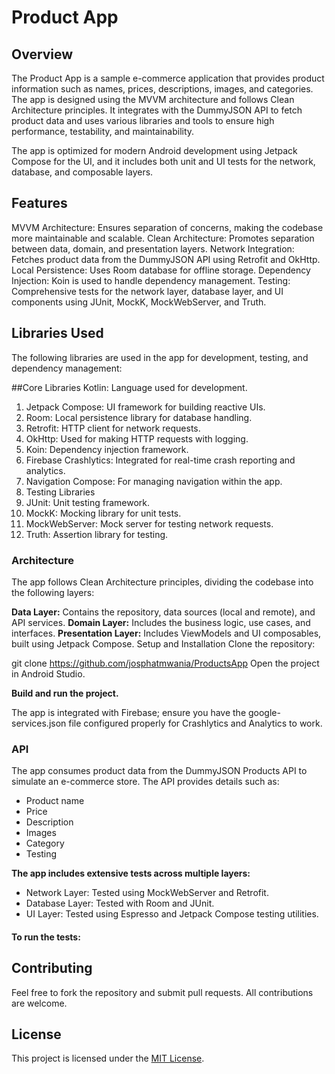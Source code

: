 # Product App
## Overview
The Product App is a sample e-commerce application that provides product information such as names, prices, descriptions, images, and categories. The app is designed using the MVVM architecture and follows Clean Architecture principles. It integrates with the DummyJSON API to fetch product data and uses various libraries and tools to ensure high performance, testability, and maintainability.

The app is optimized for modern Android development using Jetpack Compose for the UI, and it includes both unit and UI tests for the network, database, and composable layers.

## Features
MVVM Architecture: Ensures separation of concerns, making the codebase more maintainable and scalable.
Clean Architecture: Promotes separation between data, domain, and presentation layers.
Network Integration: Fetches product data from the DummyJSON API using Retrofit and OkHttp.
Local Persistence: Uses Room database for offline storage.
Dependency Injection: Koin is used to handle dependency management.
Testing: Comprehensive tests for the network layer, database layer, and UI components using JUnit, MockK, MockWebServer, and Truth.
## Libraries Used
The following libraries are used in the app for development, testing, and dependency management:

##Core Libraries
Kotlin: Language used for development. 
1. Jetpack Compose: UI framework for building reactive UIs.
2. Room: Local persistence library for database handling. 
3. Retrofit: HTTP client for network requests. 
4. OkHttp: Used for making HTTP requests with logging. 
5. Koin: Dependency injection framework. 
6. Firebase Crashlytics: Integrated for real-time crash reporting and analytics. 
7. Navigation Compose: For managing navigation within the app. 
8. Testing Libraries 
9. JUnit: Unit testing framework. 
10. MockK: Mocking library for unit tests. 
11. MockWebServer: Mock server for testing network requests. 
12. Truth: Assertion library for testing.

### Architecture
The app follows Clean Architecture principles, dividing the codebase into the following layers:

**Data Layer:**  Contains the repository, data sources (local and remote), and API services.
**Domain Layer:** Includes the business logic, use cases, and interfaces.
**Presentation Layer:** Includes ViewModels and UI composables, built using Jetpack Compose.
Setup and Installation
Clone the repository:

git clone <https://github.com/josphatmwania/ProductsApp>
Open the project in Android Studio.

**Build and run the project.**

The app is integrated with Firebase; ensure you have the google-services.json file configured properly for Crashlytics and Analytics to work.

### API
The app consumes product data from the DummyJSON Products API to simulate an e-commerce store. The API provides details such as:

* Product name
* Price
* Description 
* Images 
* Category 
* Testing

**The app includes extensive tests across multiple layers:**

* Network Layer: Tested using MockWebServer and Retrofit. 
* Database Layer: Tested with Room and JUnit. 
* UI Layer: Tested using Espresso and Jetpack Compose testing utilities.

#### To run the tests:


## Contributing
Feel free to fork the repository and submit pull requests. All contributions are welcome.

## License

This project is licensed under the [MIT License](LICENSE).
